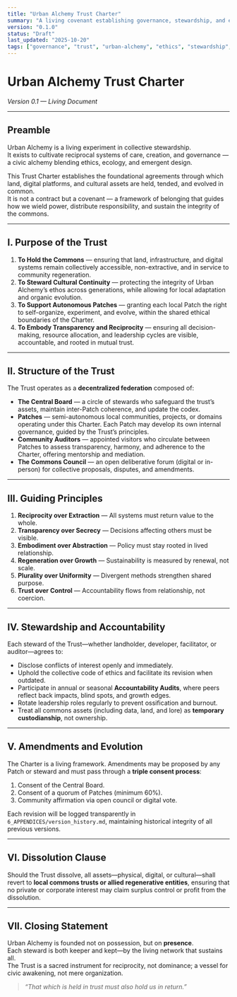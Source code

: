 ```yaml
---
title: "Urban Alchemy Trust Charter"
summary: "A living covenant establishing governance, stewardship, and ethical frameworks for Urban Alchemy’s decentralized commons."
version: "0.1.0"
status: "Draft"
last_updated: "2025-10-20"
tags: ["governance", "trust", "urban-alchemy", "ethics", "stewardship", "patches"]
---
```


# Urban Alchemy Trust Charter  
*Version 0.1 — Living Document*

---

## Preamble

Urban Alchemy is a living experiment in collective stewardship.  
It exists to cultivate reciprocal systems of care, creation, and governance — a civic alchemy blending ethics, ecology, and emergent design.  

This Trust Charter establishes the foundational agreements through which land, digital platforms, and cultural assets are held, tended, and evolved in common.  
It is not a contract but a covenant — a framework of belonging that guides how we wield power, distribute responsibility, and sustain the integrity of the commons.

---

## I. Purpose of the Trust

1. **To Hold the Commons** — ensuring that land, infrastructure, and digital systems remain collectively accessible, non-extractive, and in service to community regeneration.  
2. **To Steward Cultural Continuity** — protecting the integrity of Urban Alchemy’s ethos across generations, while allowing for local adaptation and organic evolution.  
3. **To Support Autonomous Patches** — granting each local Patch the right to self-organize, experiment, and evolve, within the shared ethical boundaries of the Charter.  
4. **To Embody Transparency and Reciprocity** — ensuring all decision-making, resource allocation, and leadership cycles are visible, accountable, and rooted in mutual trust.

---

## II. Structure of the Trust

The Trust operates as a **decentralized federation** composed of:

- **The Central Board** — a circle of stewards who safeguard the trust’s assets, maintain inter-Patch coherence, and update the codex.  
- **Patches** — semi-autonomous local communities, projects, or domains operating under this Charter. Each Patch may develop its own internal governance, guided by the Trust’s principles.  
- **Community Auditors** — appointed visitors who circulate between Patches to assess transparency, harmony, and adherence to the Charter, offering mentorship and mediation.  
- **The Commons Council** — an open deliberative forum (digital or in-person) for collective proposals, disputes, and amendments.

---

## III. Guiding Principles

1. **Reciprocity over Extraction** — All systems must return value to the whole.  
2. **Transparency over Secrecy** — Decisions affecting others must be visible.  
3. **Embodiment over Abstraction** — Policy must stay rooted in lived relationship.  
4. **Regeneration over Growth** — Sustainability is measured by renewal, not scale.  
5. **Plurality over Uniformity** — Divergent methods strengthen shared purpose.  
6. **Trust over Control** — Accountability flows from relationship, not coercion.

---

## IV. Stewardship and Accountability

Each steward of the Trust—whether landholder, developer, facilitator, or auditor—agrees to:

- Disclose conflicts of interest openly and immediately.  
- Uphold the collective code of ethics and facilitate its revision when outdated.  
- Participate in annual or seasonal **Accountability Audits**, where peers reflect back impacts, blind spots, and growth edges.  
- Rotate leadership roles regularly to prevent ossification and burnout.  
- Treat all commons assets (including data, land, and lore) as **temporary custodianship**, not ownership.

---

## V. Amendments and Evolution

The Charter is a living framework. Amendments may be proposed by any Patch or steward and must pass through a **triple consent process**:

1. Consent of the Central Board.  
2. Consent of a quorum of Patches (minimum 60%).  
3. Community affirmation via open council or digital vote.

Each revision will be logged transparently in `6_APPENDICES/version_history.md`, maintaining historical integrity of all previous versions.

---

## VI. Dissolution Clause

Should the Trust dissolve, all assets—physical, digital, or cultural—shall revert to **local commons trusts or allied regenerative entities**, ensuring that no private or corporate interest may claim surplus control or profit from the dissolution.

---

## VII. Closing Statement

Urban Alchemy is founded not on possession, but on **presence**.  
Each steward is both keeper and kept—by the living network that sustains all.  
The Trust is a sacred instrument for reciprocity, not dominance; a vessel for civic awakening, not mere organization.  

> *“That which is held in trust must also hold us in return.”*

